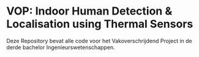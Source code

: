 # VOP: Indoor Human Detection & Localisation using Thermal Sensors

Deze Repository bevat alle code voor het Vakoverschrijdend Project in de derde bachelor Ingenieurswetenschappen.
